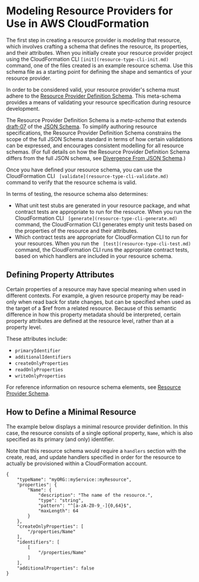 # Modeling Resource Providers for Use in AWS CloudFormation<a name="resource-type-model"></a>

The first step in creating a resource provider is *modeling* that resource, which involves crafting a schema that defines the resource, its properties, and their attributes\. When you initially create your resource provider project using the CloudFormation CLI `[init](resource-type-cli-init.md)` command, one of the files created is an example resource schema\. Use this schema file as a starting point for defining the shape and semantics of your resource provider\.

In order to be considered valid, your resource provider's schema must adhere to the [Resource Provider Definition Schema](https://github.com/aws-cloudformation/aws-cloudformation-rpdk/blob/master/src/rpdk/core/data/schema/provider.definition.schema.v1.json)\. This meta\-schema provides a means of validating your resource specification during resource development\.

The Resource Provider Definition Schema is a *meta\-schema* that extends [draft\-07](https://json-schema.org/draft-07/json-schema-release-notes.html) of the [JSON Schema](https://json-schema.org/)\. To simplify authoring resource specifications, the Resource Provider Definition Schema constrains the scope of the full JSON Schema standard in terms of how certain validations can be expressed, and encourages consistent modelling for all resource schemas\. \(For full details on how the Resource Provider Definition Schema differs from the full JSON schema, see [Divergence From JSON Schema](https://github.com/aws-cloudformation/aws-cloudformation-rpdk/blob/master/src/rpdk/core/data/schema/README.md#divergence-from-json-schema)\.\)

Once you have defined your resource schema, you can use the CloudFormation CLI ` [validate](resource-type-cli-validate.md)` command to verify that the resource schema is valid\.

In terms of testing, the resource schema also determines:
+ What unit test stubs are generated in your resource package, and what contract tests are appropriate to run for the resource\. When you run the CloudFormation CLI ` [generate](resource-type-cli-generate.md)` command, the CloudFormation CLI generates empty unit tests based on the properties of the resource and their attributes\.
+ Which contract tests are appropriate for CloudFormation CLI to run for your resources\. When you run the ` [test](resource-type-cli-test.md)` command, the CloudFormation CLI runs the appropriate contract tests, based on which handlers are included in your resource schema\.

## Defining Property Attributes<a name="resource-type-model-setting-properties"></a>

Certain properties of a resource may have special meaning when used in different contexts\. For example, a given resource property may be read\-only when read back for state changes, but can be specified when used as the target of a $ref from a related resource\. Because of this semantic difference in how this property metadata should be interpreted, certain property attributes are defined at the resource level, rather than at a property level\.

These attributes include:
+ `primaryIdentifier`
+ `additionalIdentifiers`
+ `createOnlyProperties`
+ `readOnlyProperties`
+ `writeOnlyProperties`

For reference information on resource schema elements, see [Resource Provider Schema](resource-type-schema.md)\.

## How to Define a Minimal Resource<a name="resource-type-howto-minimal"></a>

The example below displays a minimal resource provider definition\. In this case, the resource consists of a single optional property, `Name`, which is also specified as its primary \(and only\) identifier\.

Note that this resource schema would require a `handlers` section with the create, read, and update handlers specified in order for the resource to actually be provisioned within a CloudFormation account\.

```
{
    "typeName": "myORG::myService::myResource",
    "properties": {
        "Name": {
            "description": "The name of the resource.",
            "type": "string",
            "pattern": "^[a-zA-Z0-9_-]{0,64}$",
            "maxLength": 64
        }
    },
    "createOnlyProperties": [
        "/properties/Name"
    ],
    "identifiers": [
        [
            "/properties/Name"
        ]
    ],
    "additionalProperties": false
}
```
